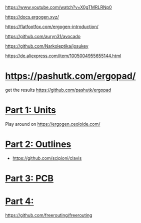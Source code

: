 https://www.youtube.com/watch?v=X0gTMRLRNp0

https://docs.ergogen.xyz/

https://flatfootfox.com/ergogen-introduction/

https://github.com/auryn31/avocado

https://github.com/Narkoleptika/josukey

https://de.aliexpress.com/item/1005004955655144.html

# https://pashutk.com/ergopad/
get the results
https://github.com/pashutk/ergopad

# [Part 1: Units](https://flatfootfox.com/ergogen-part1-units-points/)
Play around on https://ergogen.ceoloide.com/

# [Part 2: Outlines](https://flatfootfox.com/ergogen-part2-outlines/)


- https://github.com/scipioni/clavis


# [Part 3: PCB](https://flatfootfox.com/ergogen-part3-pcbs/)


# [Part 4: ](https://flatfootfox.com/ergogen-part4-footprints-cases/)

https://github.com/freerouting/freerouting
